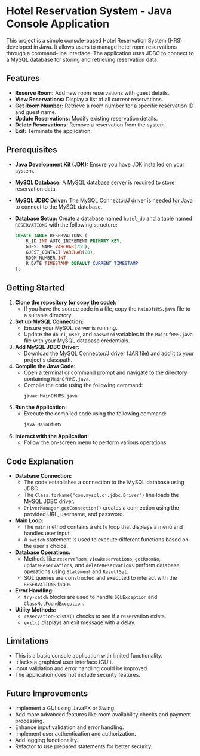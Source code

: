 # Hotel Reservation System - Java Console Application

This project is a simple console-based Hotel Reservation System (HRS) developed in Java. It allows users to manage hotel room reservations through a command-line interface. The application uses JDBC to connect to a MySQL database for storing and retrieving reservation data.

## Features

* **Reserve Room:** Add new room reservations with guest details.
* **View Reservations:** Display a list of all current reservations.
* **Get Room Number:** Retrieve a room number for a specific reservation ID and guest name.
* **Update Reservations:** Modify existing reservation details.
* **Delete Reservations:** Remove a reservation from the system.
* **Exit:** Terminate the application.

## Prerequisites

* **Java Development Kit (JDK):** Ensure you have JDK installed on your system.
* **MySQL Database:** A MySQL database server is required to store reservation data.
* **MySQL JDBC Driver:** The MySQL Connector/J driver is needed for Java to connect to the MySQL database.
* **Database Setup:** Create a database named `hotel_db` and a table named `RESERVATIONS` with the following structure:

    ```sql
    CREATE TABLE RESERVATIONS (
        R_ID INT AUTO_INCREMENT PRIMARY KEY,
        GUEST_NAME VARCHAR(255),
        GUEST_CONTACT VARCHAR(20),
        ROOM_NUMBER INT,
        R_DATE TIMESTAMP DEFAULT CURRENT_TIMESTAMP
    );
    ```

## Getting Started

1.  **Clone the repository (or copy the code):**
    * If you have the source code in a file, copy the `MainOfHMS.java` file to a suitable directory.
2.  **Set up MySQL Connection:**
    * Ensure your MySQL server is running.
    * Update the `dburl`, `user`, and `password` variables in the `MainOfHMS.java` file with your MySQL database credentials.
3.  **Add MySQL JDBC Driver:**
    * Download the MySQL Connector/J driver (JAR file) and add it to your project's classpath.
4.  **Compile the Java Code:**
    * Open a terminal or command prompt and navigate to the directory containing `MainOfHMS.java`.
    * Compile the code using the following command:
        ```bash
        javac MainOfHMS.java
        ```
5.  **Run the Application:**
    * Execute the compiled code using the following command:
        ```bash
        java MainOfHMS
        ```
6.  **Interact with the Application:**
    * Follow the on-screen menu to perform various operations.

## Code Explanation

* **Database Connection:**
    * The code establishes a connection to the MySQL database using JDBC.
    * The `Class.forName("com.mysql.cj.jdbc.Driver")` line loads the MySQL JDBC driver.
    * `DriverManager.getConnection()` creates a connection using the provided URL, username, and password.
* **Main Loop:**
    * The `main` method contains a `while` loop that displays a menu and handles user input.
    * A `switch` statement is used to execute different functions based on the user's choice.
* **Database Operations:**
    * Methods like `reserveRoom`, `viewReservations`, `getRoomNo`, `updateReservations`, and `deleteReservations` perform database operations using `Statement` and `ResultSet`.
    * SQL queries are constructed and executed to interact with the `RESERVATIONS` table.
* **Error Handling:**
    * `try-catch` blocks are used to handle `SQLException` and `ClassNotFoundException`.
* **Utility Methods:**
    * `reservationExists()` checks to see if a reservation exists.
    * `exit()` displays an exit message with a delay.

## Limitations

* This is a basic console application with limited functionality.
* It lacks a graphical user interface (GUI).
* Input validation and error handling could be improved.
* The application does not include security features.

## Future Improvements

* Implement a GUI using JavaFX or Swing.
* Add more advanced features like room availability checks and payment processing.
* Enhance input validation and error handling.
* Implement user authentication and authorization.
* Add logging functionality.
* Refactor to use prepared statements for better security.

